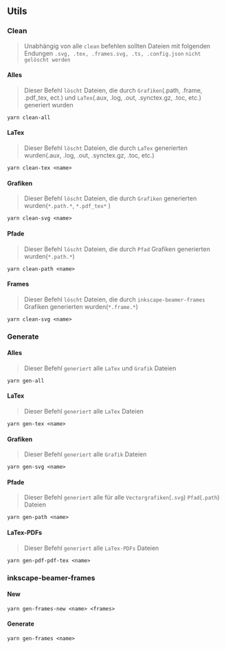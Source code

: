 ## Utils

### Clean

> Unabhängig von alle `clean` befehlen sollten Dateien mit folgenden Endungen `.svg, .tex, .frames.svg, .ts, .config.json` `nicht gelöscht werden`

#### Alles

> Dieser Befehl `löscht` Dateien, die durch `Grafiken`(.path, .frame, .pdf_tex, ect.) und `LaTex`(.aux, .log, .out, .synctex.gz, .toc, etc.) generiert wurden

```
yarn clean-all
```

#### LaTex

> Dieser Befehl `löscht` Dateien, die durch `LaTex` generierten wurden(.aux, .log, .out, .synctex.gz, .toc, etc.)

```
yarn clean-tex <name>
```

#### Grafiken

> Dieser Befehl `löscht` Dateien, die durch `Grafiken` generierten wurden(`*.path.*`, `*.pdf_tex*` )

```
yarn clean-svg <name>
```

#### Pfade

> Dieser Befehl `löscht` Dateien, die durch `Pfad` Grafiken generierten wurden(`*.path.*`)

```
yarn clean-path <name>
```

#### Frames

> Dieser Befehl `löscht` Dateien, die durch `inkscape-beamer-frames` Grafiken generierten wurden(`*.frame.*`)

```
yarn clean-svg <name>
```

### Generate

#### Alles

> Dieser Befehl `generiert` alle `LaTex` und `Grafik` Dateien

```
yarn gen-all
```

#### LaTex

> Dieser Befehl `generiert` alle `LaTex` Dateien

```
yarn gen-tex <name>
```

#### Grafiken

> Dieser Befehl `generiert` alle `Grafik` Dateien

```
yarn gen-svg <name>
```

#### Pfade

> Dieser Befehl `generiert` alle für alle `Vectorgrafiken`(`.svg`) `Pfad`(`.path`) Dateien

```
yarn gen-path <name>
```

#### LaTex-PDFs

> Dieser Befehl `generiert` alle `LaTex-PDFs` Dateien

```
yarn gen-pdf-pdf-tex <name>
```

### inkscape-beamer-frames

#### New

```
yarn gen-frames-new <name> <frames>
```

#### Generate

```
yarn gen-frames <name>
```
